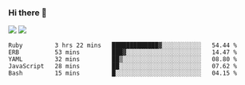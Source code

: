 ### Hi there 👋

<!--
**sasharevzin/sasharevzin** is a ✨ _special_ ✨ repository because its `README.md` (this file) appears on your GitHub profile.

Here are some ideas to get you started:

- 🔭 I’m currently working on ...
- 🌱 I’m currently learning ...
- 👯 I’m looking to collaborate on ...
- 🤔 I’m looking for help with ...
- 💬 Ask me about ...
- 📫 How to reach me: ...
- 😄 Pronouns: ...
- ⚡ Fun fact: ...
-->

![](https://yusufozturk.vercel.app/api?username=sasharevzin&hide_title=true&include_all_commits=true&count_private=true&show_icons=true) ![](https://yusufozturk.vercel.app/api/top-langs/?username=sasharevzin&layout=compact&langs_count=10&hide=apacheconf,coffeescript)

<!--START_SECTION:waka-->
```text
Ruby         3 hrs 22 mins   █████████████▓░░░░░░░░░░░   54.44 % 
ERB          53 mins         ███▓░░░░░░░░░░░░░░░░░░░░░   14.47 % 
YAML         32 mins         ██▒░░░░░░░░░░░░░░░░░░░░░░   08.80 % 
JavaScript   28 mins         ██░░░░░░░░░░░░░░░░░░░░░░░   07.62 % 
Bash         15 mins         █░░░░░░░░░░░░░░░░░░░░░░░░   04.15 % 
```
<!--END_SECTION:waka-->
